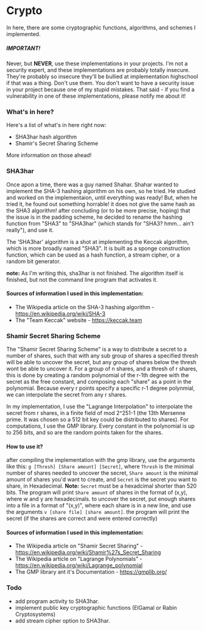 # Crypto

In here, there are some cryptographic functions, algorithms, and schemes I implemented.
##### IMPORTANT!
Never, but **NEVER**, use these implementations in your projects. I'm not a security expert, and these implementations are probably totally insecure. They're probably so insecure they'll be bullied at implementation highschool if that was a thing. Don't use them. You don't want to have a security issue in your project because one of my stupid mistakes. That said - if you find a vulnerability in one of these implementations, please notify me about it!

### What's in here?
Here's a list of what's in here right now:
  - SHA3har hash algorithm
  - Shamir's Secret Sharing Scheme
  
 More information on those ahead!
 
 ### SHA3har 
 Once apon a time, there was a guy named Shahar. Shahar wanted to implement the SHA-3 hashing algorithm on his own, so he tried. He studied and worked on the implementaion, until everything was ready! But, when he tried it, he found out something horrable! it does not give the same hash as the SHA3 algorithm! after concluding (or to be more precise, hoping) that the issue is in the padding scheme, he decided to rename the hashing function from "SHA3" to "SHA3har" (which stands for "SHA3? hmm... ain't really"), and use it. 
 
 The 'SHA3har' algorithm is a shot at implementing the Keccak algorithm, which is more broadly named "SHA3". It is built as a sponge construction function, which can be used as a hash function, a stream cipher, or a random bit generator.
 
 **note:** As I'm writing this, sha3har is not finished. The algorithm itself is finished, but not the command line program that activates it. 
 #### Sources of information I used in this implementation:
 * The Wikipedia article on the SHA-3 hashing algorithm - https://en.wikipedia.org/wiki/SHA-3
 * The "Team Keccak" website - https://keccak.team
 
 ### Shamir Secret Sharing Scheme
 The "Shamir Secret Sharing Scheme" is a way to distribute a secret to a number of shares, such that with any sub group of shares a specified thresh will be able to uncover the secret, but any group of shares below the thresh wont be able to uncover it. 
For a group of n shares, and a thresh of r shares, this is done by creating a random polynomial of the r-1th degree with the secret as the free constant, and composing each "share" as a point in the polynomial. Because every r points specify a specific r-1 degree polynmial, we can interpolate the secret from any r shares.
 
In my implementation, I use the "Lagrange Interpolation" to interpolate the secret from r shares, in a finite field of mod 2^251-1 (the 13th Mersenne prime. It was chosen so a 512 bit key could be distributed to shares). For computations, I use the GMP library. Every constant in the polynomial is up to 256 bits, and so are the random points taken for the shares. 
 
 #### How to use it?
after compiling the implementation with the gmp library, use the arguments like this: ```g [Thresh] [Share amount] [Secret]```, where ```Thresh``` is the minimal number of shares needed to uncover the secret, ```Share amount``` is the minimal amount of shares you'd want to create, and ```Secret``` is the secret you want to share, in Hexadecimal. **Note:** ```Secret``` must be a hexadcimal shorter than 520 bits. The program will print ```Share amount``` of shares in the format of (x,y), where w and y are hexadecimals. to uncover the secret, put enough shares into a file in a format of "(x,y)", where each share is in a new line, and use the arguments ```v [share file] [share amount]```. the program will print the secret (if the shares are correct and were entered correctly) 
 
 #### Sources of information I used in this implementation:
* The Wikipedia article on "Shamir Secret Sharing" - https://en.wikipedia.org/wiki/Shamir%27s_Secret_Sharing
* The Wikipedia article on "Lagrange Polynomials" - https://en.wikipedia.org/wiki/Lagrange_polynomial
* The GMP library ant it's Documentation - https://gmplib.org/

### Todo
* add program activity to SHA3har.
* implement public key cryptographic functions (ElGamal or Rabin Cryptosystems)
* add stream cipher option to SHA3har.
